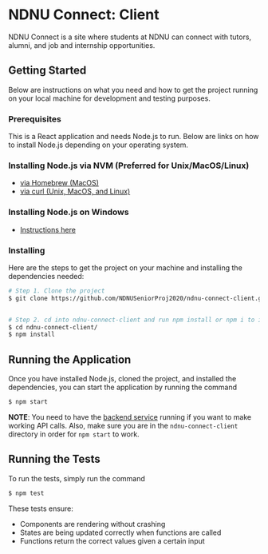 # NDNU Connect: Client
NDNU Connect is a site where students at NDNU can connect with tutors, alumni, and job and internship opportunities.

## Getting Started
Below are instructions on what you need and how to get the project running on your local machine for development and testing purposes.

### Prerequisites
This is a React application and needs Node.js to run. Below are links on how to install Node.js depending on your operating system.

### Installing Node.js via NVM (Preferred for Unix/MacOS/Linux)
* [via Homebrew (MacOS)](https://medium.com/@jamesauble/install-nvm-on-mac-with-brew-adb921fb92cc)
* [via curl (Unix, MacOS, and Linux)](https://itnext.io/nvm-the-easiest-way-to-switch-node-js-environments-on-your-machine-in-a-flash-17babb7d5f1b)

### Installing Node.js on Windows
* [Instructions here](https://www.guru99.com/download-install-node-js.html)

### Installing
Here are the steps to get the project on your machine and installing the dependencies needed:
```bash
# Step 1. Clone the project
$ git clone https://github.com/NDNUSeniorProj2020/ndnu-connect-client.git


# Step 2. cd into ndnu-connect-client and run npm install or npm i to install dependencies
$ cd ndnu-connect-client/
$ npm install
```

## Running the Application
Once you have installed Node.js, cloned the project, and installed the dependencies, you can start the application by running the command
```bash
$ npm start
```

**NOTE**: You need to have the [backend service](https://github.com/NDNUSeniorProj2020/ndnu-connect) running if you want to make working API calls. Also, make sure you are in the `ndnu-connect-client` directory in order for `npm start` to work.

## Running the Tests
To run the tests, simply run the command
```bash
$ npm test
```
These tests ensure:
* Components are rendering without crashing
* States are being updated correctly when functions are called
* Functions return the correct values given a certain input
